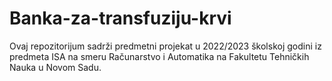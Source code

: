 # Banka-za-transfuziju-krvi

Ovaj repozitorijum sadrži predmetni projekat u 2022/2023 školskoj godini iz predmeta ISA na smeru Računarstvo i
Automatika na Fakultetu Tehničkih Nauka u Novom Sadu.
